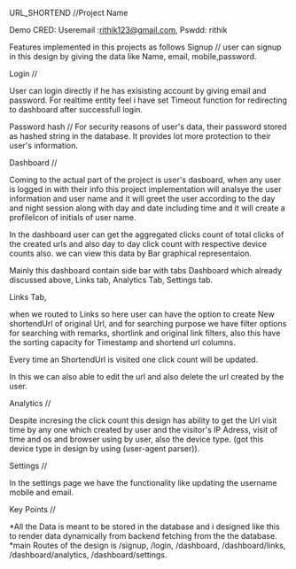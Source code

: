 URL_SHORTEND //Project Name

Demo CRED: Useremail :rithik123@gmail.com, Pswdd: rithik

Features implemented in this projects as follows
Signup //
user can signup in this design by giving the data like Name, email, mobile,password.

Login //

User can login directly if he has exisisting account by giving email and password.
For realtime entity feel i have set Timeout function for redirecting to dashboard after successfull login.

Password hash //
For security reasons of user's data, their password stored as hashed string in the database. It provides lot more protection to their user's information.

Dashboard //

Coming to the actual part of the project is user's dasboard, when any user is logged in with their info this project implementation will analsye the user information and user name and it will greet the user according to the day and night session along with day and date including time and it will create a profileIcon of initials of user name.

In the dashboard user can get the aggregated clicks count of total clicks of the created urls and also day to day click count with respective device counts also. we can view this data by Bar graphical representaion.

Mainly this dashboard contain side bar with tabs Dashboard which already discussed above, Links tab, Analytics Tab, Settings tab.

Links Tab,

when we routed to Links so here user can have the option to create New shortendUrl of original Url, and for searching purpose we have filter options for searching with remarks, shortlink and original link filters, also this have the sorting capacity for Timestamp and shortend url columns.

Every time an ShortendUrl is visited one click count will be updated.

In this we can also able to edit the url and also delete the url created by the user.

Analytics //

Despite incresing the click count this design has ability to get the Url visit time by any one which created by user and the visitor's IP Adress, visit of time and os and browser using by user, also the device type. (got this device type in design by using (user-agent parser)).

Settings //

In the settings page we have the functionality like updating the username mobile and email.

Key Points //

*All the Data is meant to be stored in the database and i designed like this to render data dynamically from backend fetching from the the database.
*main Routes of the design is /signup, /login, /dashboard, /dashboard/links, /dashboard/analytics, /dashboard/settings.
